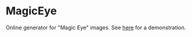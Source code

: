 MagicEye
========

Online generator for "Magic Eye" images.
See [here](http://kpj.github.io/MagicEye/) for a demonstration.
